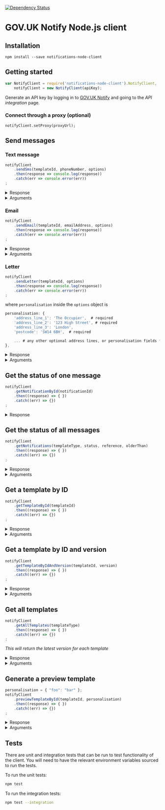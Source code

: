 [![Dependency Status](https://david-dm.org/alphagov/notifications-node-client.svg)](https://david-dm.org/alphagov/notifications-node-client)

# GOV.UK Notify Node.js client

## Installation
```shell
npm install --save notifications-node-client
```

## Getting started
```javascript
var NotifyClient = require('notifications-node-client').NotifyClient,
	notifyClient = new NotifyClient(apiKey);
```

Generate an API key by logging in to
[GOV.UK Notify](https://www.notifications.service.gov.uk) and going to
the _API integration_ page.

### Connect through a proxy (optional)
```
notifyClient.setProxy(proxyUrl);
```

## Send messages

### Text message

```javascript
notifyClient
	.sendSms(templateId, phoneNumber, options)
	.then(response => console.log(response))
	.catch(err => console.error(err))
;
```

<details>
<summary>
Response
</summary>

If the request is successful, `response` will be an `object`:

```javascript
{
    "id": "bfb50d92-100d-4b8b-b559-14fa3b091cda",
    "reference": null,
    "content": {
        "body": "Some words",
        "from_number": "40604"
    },
    "uri": "https://api.notifications.service.gov.uk/v2/notifications/ceb50d92-100d-4b8b-b559-14fa3b091cd",
    "template": {
        "id": "ceb50d92-100d-4b8b-b559-14fa3b091cda",
       "version": 1,
       "uri": "https://api.notifications.service.gov.uk/v2/templates/bfb50d92-100d-4b8b-b559-14fa3b091cda"
    }
}
```

Otherwise the client will return an error `err`:
<table>
<thead>
<tr>
<th>`err.error.status_code`</th>
<th>`err.error.errors`</th>
</tr>
</thead>
<tbody>
<tr>
<td>
<pre>429</pre>
</td>
<td>
<pre>
[{
    "error": "RateLimitError",
    "message": "Exceeded rate limit for key type TEAM of 10 requests per 10 seconds"
}]
</pre>
</td>
</tr>
<tr>
<td>
<pre>429</pre>
</td>
<td>
<pre>
[{
    "error": "TooManyRequestsError",
    "message": "Exceeded send limits (50) for today"
}]
</pre>
</td>
</tr>
<tr>
<td>
<pre>400</pre>
</td>
<td>
<pre>
[{
    "error": "BadRequestError",
    "message": "Can"t send to this recipient using a team-only API key"
]}
</pre>
</td>
</tr>
<tr>
<td>
<pre>400</pre>
</td>
<td>
<pre>
[{
    "error": "BadRequestError",
    "message": "Can"t send to this recipient when service is in trial mode
                - see https://www.notifications.service.gov.uk/trial-mode"
}]
</pre>
</td>
</tr>
</tbody>
</table>
</details>

<details>
<summary>
Arguments
</summary>

#### `phoneNumber`

The phone number of the recipient, only required for sms notifications.

#### `templateId`

Find by clicking **API info** for the template you want to send.

#### `options`

An object which can contain `personalisation`, `reference` and `smsSenderId`. If none of these are needed, `options` can be omitted.

##### `reference`

An optional identifier you generate. The `reference` can be used as a unique reference for the notification. Because Notify does not require this reference to be unique you could also use this reference to identify a batch or group of notifications.

You can omit this argument if you do not require a reference for the notification.


#### `personalisation`

If a template has placeholders, you need to provide their values, for example:

```javascript
personalisation: {
    'first_name': 'Amala',
    'reference_number': '300241',
}
```

If you are not using the `smsSenderId` argument, this parameter can be omitted.

##### `smsSenderId`

Optional. Specifies the identifier of the sms sender to set for the notification. The identifiers are found in your service Settings, when you 'Manage' your 'Text message sender'.

If you omit this argument your default sms sender will be set for the notification.

</details>

### Email

```javascript
notifyClient
    .sendEmail(templateId, emailAddress, options)
    .then(response => console.log(response))
    .catch(err => console.error(err))
;
```

<details>
<summary>
Response
</summary>

If the request is successful, `response` will be an `object`:

```javascript
{
    "id": "bfb50d92-100d-4b8b-b559-14fa3b091cda",
    "reference": null,
    "content": {
        "subject": "Licence renewal",
        "body": "Dear Bill, your licence is due for renewal on 3 January 2016.",
        "from_email": "the_service@gov.uk"
    },
    "uri": "https://api.notifications.service.gov.uk/v2/notifications/ceb50d92-100d-4b8b-b559-14fa3b091cd",
    "template": {
        "id": "ceb50d92-100d-4b8b-b559-14fa3b091cda",
        "version": 1,
        "uri": "https://api.notificaitons.service.gov.uk/service/your_service_id/templates/bfb50d92-100d-4b8b-b559-14fa3b091cda"
    }
}
```

Otherwise the client will return an error `err`:
<table>
<thead>
<tr>
<th>`err.error.status_code`</th>
<th>`err.error.errors`</th>
</tr>
</thead>
<tbody>
<tr>
<td>
<pre>429</pre>
</td>
<td>
<pre>
[{
    "error": "RateLimitError",
    "message": "Exceeded rate limit for key type TEAM of 10 requests per 10 seconds"
}]
</pre>
</td>
</tr>
<tr>
<td>
<pre>429</pre>
</td>
<td>
<pre>
[{
    "error": "TooManyRequestsError",
    "message": "Exceeded send limits (50) for today"
}]
</pre>
</td>
</tr>
<tr>
<td>
<pre>400</pre>
</td>
<td>
<pre>
[{
    "error": "BadRequestError",
    "message": "Can"t send to this recipient using a team-only API key"
]}
</pre>
</td>
</tr>
<tr>
<td>
<pre>400</pre>
</td>
<td>
<pre>
[{
    "error": "BadRequestError",
    "message": "Can"t send to this recipient when service is in trial mode
                - see https://www.notifications.service.gov.uk/trial-mode"
}]
</pre>
</td>
</tr>
</tbody>
</table>
</details>

<details>
<summary>Arguments</summary>

#### `templateId`

Find by clicking **API info** for the template you want to send.

#### `emailAddress`

The email address of the recipient, only required for email notifications.

#### `options`

An object which can contain `personalisation`, `reference` and `emailReplyToId`. If none of these are needed, `options` can be omitted.

##### `reference`

An optional identifier you generate. The `reference` can be used as a unique reference for the notification. Because Notify does not require this reference to be unique you could also use this reference to identify a batch or group of notifications.

You can omit this argument if you do not require a reference for the notification.

##### `emailReplyToId`

Optional. Specifies the identifier of the email reply-to address to set for the notification. The identifiers are found in your service Settings, when you 'Manage' your 'Email reply to addresses'. 

If you omit this argument your default email reply-to address will be set for the notification.

##### `personalisation`

If a template has placeholders, you need to provide their values, for example:

```javascript
personalisation: {
    'first_name': 'Amala',
    'application_number': '300241',
}
```

Otherwise the parameter can be omitted.

</details>

### Letter

```javascript
notifyClient
    .sendLetter(templateId, options)
    .then(response => console.log(response))
    .catch(err => console.error(err))
;
```
where `personalisation` inside the `options` object is

```javascript
personalisation: {
    'address_line_1': 'The Occupier',  # required
    'address_line_2': '123 High Street', # required
    'address_line_3': 'London',
    'postcode': 'SW14 6BH',  # required

    ... # any other optional address lines, or personalisation fields found in your template
},
```

<details>
<summary>
Response
</summary>

If the request is successful, `response` will be an `object`:

```javascript
{
  "id": "740e5834-3a29-46b4-9a6f-16142fde533a",
  "reference": null,
  "content": {
    "subject": "Licence renewal",
    "body": "Dear Bill, your licence is due for renewal on 3 January 2016.",
  },
  "uri": "https://api.notifications.service.gov.uk/v2/notifications/740e5834-3a29-46b4-9a6f-16142fde533a",
  "template": {
    "id": "f33517ff-2a88-4f6e-b855-c550268ce08a",
    "version": 1,
    "uri": "https://api.notifications.service.gov.uk/v2/template/f33517ff-2a88-4f6e-b855-c550268ce08a"
  }
  "scheduled_for": null
}
```

Otherwise the client will raise a `HTTPError`:
<table>
<thead>
<tr>
<th>`error.status_code`</th>
<th>`error.message`</th>
</tr>
</thead>
<tbody>
<tr>
<td>
<pre>429</pre>
</td>
<td>
<pre>
[{
    "error": "RateLimitError",
    "message": "Exceeded rate limit for key type live of 10 requests per 20 seconds"
}]
</pre>
</td>
</tr>
<tr>
<td>
<pre>429</pre>
</td>
<td>
<pre>
[{
    "error": "TooManyRequestsError",
    "message": "Exceeded send limits (50) for today"
}]
</pre>
</td>
</tr>
<tr>
<td>
<pre>400</pre>
</td>
<td>
<pre>
[{
    "error": "BadRequestError",
    "message": "Cannot send letters with a team api key"
]}
</pre>
</td>
</tr>
<tr>
<td>
<pre>400</pre>
</td>
<td>
<pre>
[{
    "error": "BadRequestError",
    "message": "Cannot send letters when service is in trial mode"
}]
</pre>
</td>
</tr>
<tr>
<td>
<pre>400</pre>
</td>
<td>
<pre>
[{
    "error": "ValidationError",
    "message": "personalisation address_line_1 is a required property"
}]
</pre>
</td>
</tr>
</tbody>
</table>
</details>

<details>
<summary>Arguments</summary>


#### `template_id`

Find by clicking **API info** for the template you want to send.

#### `options`

An object which contains `personalisation` and can also contain an optional `reference`.

##### `reference`

An optional identifier you generate. The `reference` can be used as a unique reference for the notification. Because Notify does not require this reference to be unique you could also use this reference to identify a batch or group of notifications.

You can omit this argument if you do not require a reference for the notification.

##### `personalisation`

The letter must contain:

- mandatory address fields
- optional address fields if applicable
- fields from template

```javascript
personalisation: {
    'address_line_1': 'The Occupier', 		# mandatory address field
    'address_line_2': 'Flat 2', 		# mandatory address field
    'address_line_3': '123 High Street', 	# optional address field
    'address_line_4': 'Richmond upon Thames', 	# optional address field
    'address_line_5': 'London', 		# optional address field
    'address_line_6': 'Middlesex', 		# optional address field
    'postcode': 'SW14 6BH', 			# mandatory address field
    'application_id': '1234', 			# field from template
    'application_date': '2017-01-01', 		# field from template
}
```

</details>

## Get the status of one message
```javascript
notifyClient
	.getNotificationById(notificationId)
	.then((response) => { })
	.catch((err) => {})
;
```

<details>
<summary>
Response
</summary>

If the request is successful, `response` will be an `object`:

```javascript
{
    "id": "notify_id",
    "body": "Hello Foo",
    "subject": "null|email_subject",
    "reference": "client reference",
    "email_address": "email address",
    "phone_number": "phone number",
    "line_1": "full name of a person or company",
    "line_2": "123 The Street",
    "line_3": "Some Area",
    "line_4": "Some Town",
    "line_5": "Some county",
    "line_6": "Something else",
    "postcode": "postcode",
    "type": "sms|letter|email",
    "status": "current status",
    "template": {
        "version": 1,
        "id": 1,
        "uri": "/template/{id}/{version}"
     },
    "created_at": "created at",
    "sent_at": "sent to provider at",
}
```

Otherwise the client will return an error `err`:
<table>
<thead>
<tr>
<th>`err.error.status_code`</th>
<th>`err.error.errors`</th>
</tr>
</thead>
<tbody>
<tr>
<td>
<pre>404</pre>
</td>
<td>
<pre>
[{
    "error": "NoResultFound",
    "message": "No result found"
}]
</pre>
</td>
</tr>
<tr>
<td>
<pre>400</pre>
</td>
<td>
<pre>
[{
    "error": "ValidationError",
    "message": "id is not a valid UUID"
}]
</pre>
</td>
</tr>
</tbody>
</table>
</details>

## Get the status of all messages
```javascript
notifyClient
	.getNotifications(templateType, status, reference, olderThan)
	.then((response) => { })
	.catch((err) => {})
;
```

<details>
<summary>
Response
</summary>

If the request is successful, `response` will be an `object`:

```javascript
{ "notifications":
    [{
        "id": "notify_id",
        "reference": "client reference",
        "email_address": "email address",
        "phone_number": "phone number",
        "line_1": "full name of a person or company",
        "line_2": "123 The Street",
        "line_3": "Some Area",
        "line_4": "Some Town",
        "line_5": "Some county",
        "line_6": "Something else",
        "postcode": "postcode",
        "type": "sms | letter | email",
        "status": sending | delivered | permanent-failure | temporary-failure | technical-failure
        "template": {
            "version": 1,
          "id": 1,
          "uri": "/template/{id}/{version}"
       },
       "created_at": "created at",
       "sent_at": "sent to provider at",
    },
    …
  ],
  "links": {
     "current": "/notifications?template_type=sms&status=delivered",
     "next": "/notifications?other_than=last_id_in_list&template_type=sms&status=delivered"
  }
}
```

Otherwise the client will return an error `err`:
<table>
<thead>
<tr>
<th>`err.error.status_code`</th>
<th>`err.error.errors`</th>
</tr>
</thead>
<tbody>
<tr>
<td>
<pre>400</pre>
</td>
<td>
<pre>
[{
    'error': 'ValidationError',
    'message': 'bad status is not one of [created, sending, delivered, pending, failed, technical-failure, temporary-failure, permanent-failure]'
}]
</pre>
</td>
</tr>
<tr>
<td>
<pre>400</pre>
</td>
<td>
<pre>
[{
    "error": "ValidationError",
    "message": "Apple is not one of [sms, email, letter]"
}]
</pre>
</td>
</tr>
</tbody>
</table>
</details>

<details>
<summary>Arguments</summary>

#### `templateType`

If omitted all messages are returned. Otherwise you can filter by:

* `email`
* `sms`
* `letter`


#### `status`

If omitted all messages are returned. Otherwise you can filter by:

* `sending` - the message is queued to be sent by the provider.
* `delivered` - the message was successfully delivered.
* `failed` - this will return all failure statuses `permanent-failure`, `temporary-failure` and `technical-failure`.
* `permanent-failure` - the provider was unable to deliver message, email or phone number does not exist; remove this recipient from your list.
* `temporary-failure` - the provider was unable to deliver message, email box was full or the phone was turned off; you can try to send the message again.
* `technical-failure` - Notify had a technical failure; you can try to send the message again.

#### `reference`


This is the `reference` you gave at the time of sending the notification. This can be omitted to ignore the filter.

#### `olderThan`

If omitted all messages are returned. Otherwise you can filter to retrieve all notifications older than the given notification `id`.
</details>

## Get a template by ID

```javascript
notifyClient
    .getTemplateById(templateId)
    .then((response) => { })
    .catch((err) => {})
;
```

<details>
<summary>
Response
</summary>

If the request is successful, `response` will be an `object`:

```javascript
{
    "id": "template_id",
    "type": "sms|email|letter",
    "created_at": "created at",
    "updated_at": "updated at",
    "version": "version",
    "created_by": "someone@example.com",
    "body": "body",
    "subject": "null|email_subject"
}
```

Otherwise the client will return an error `err`:
<table>
<thead>
<tr>
<th>`err.error.status_code`</th>
<th>`err.error.errors`</th>
</tr>
</thead>
<tbody>
<tr>
<td>
<pre>404</pre>
</td>
<td>
<pre>
[{
    "error": "NoResultFound",
    "message": "No result found"
]}
</pre>
</td>
</tr>
</tbody>
</table>
</details>

<details>
<summary>Arguments</summary>

#### `templateId`

Find by clicking **API info** for the template you want to send.
</details>

## Get a template by ID and version

```javascript
notifyClient
    .getTemplateByIdAndVersion(templateId, version)
    .then((response) => { })
    .catch((err) => {})
;
```

<details>
<summary>
Response
</summary>

If the request is successful, `response` will be an `object`:

```javascript
{
    "id": "template_id",
    "type": "sms|email|letter",
    "created_at": "created at",
    "updated_at": "updated at",
    "version": "version",
    "created_by": "someone@example.com",
    "body": "body",
    "subject": "null|email_subject"
}
```

Otherwise the client will return an error `err`:
<table>
<thead>
<tr>
<th>`err.error.status_code`</th>
<th>`err.error.errors`</th>
</tr>
</thead>
<tbody>
<tr>
<td>
<pre>404</pre>
</td>
<td>
<pre>
[{
    "error": "NoResultFound",
    "message": "No result found"
]}
</pre>
</td>
</tr>
</tbody>
</table>
</details>

<details>
<summary>Arguments</summary>

#### `templateId`

Find by clicking **API info** for the template you want to send.

#### `version`

The version number of the template
</details>

## Get all templates

```javascript
notifyClient
    .getAllTemplates(templateType)
    .then((response) => { })
    .catch((err) => {})
;
```
_This will return the latest version for each template_

<details>
<summary>
Response
</summary>

If the request is successful, `response` will be an `object`:

```javascript
{
    "templates" : [
        {
            "id": "template_id",
            "type": "sms|email|letter",
            "created_at": "created at",
            "updated_at": "updated at",
            "version": "version",
            "created_by": "someone@example.com",
            "body": "body",
            "subject": "null|email_subject"
        },
        {
            ... another template
        }
    ]
}
```

If no templates exist for a template type or there no templates for a service, the `response` will be an `object` with an empty `templates` list element:

```javascript
{
    "templates" : []
}
```

</details>

<details>
<summary>Arguments</summary>

#### `templateType`

If omitted all messages are returned. Otherwise you can filter by:

* `email`
* `sms`
* `letter`
</details>

## Generate a preview template

```javascript
personalisation = { "foo": "bar" };
notifyClient
    .previewTemplateById(templateId, personalisation)
    .then((response) => { })
    .catch((err) => {})
;
```
<details>
<summary>
Response
</summary>

If the request is successful, `response` will be an `object`:

```javascript
{
    "id": "notify_id",
    "type": "sms|email|letter",
    "version": "version",
    "body": "Hello bar" // with substitution values,
    "subject": "null|email_subject"
}
```

Otherwise the client will return an error `err`:
<table>
<thead>
<tr>
<th>`err.error.status_code`</th>
<th>`err.error.errors`</th>
</tr>
</thead>
<tbody>
<tr>
<td>
<pre>400</pre>
</td>
<td>
<pre>
[{
    "error": "BadRequestError",
    "message": "Missing personalisation: [name]"
]}
</pre>
</td>
</tr>
<tr>
<td>
<pre>404</pre>
</td>
<td>
<pre>
[{
    "error": "NoResultFound",
    "message": "No result found"
]}
</pre>
</td>
</tr>
</tbody>
</table>
</details>

<details>
<summary>Arguments</summary>

#### `templateId`

Find by clicking **API info** for the template you want to send.

#### `personalisation`

If a template has placeholders you need to provide their values. For example:

```javascript
personalisation={
    'first_name': 'Amala',
    'reference_number': '300241',
}
```

Otherwise the parameter can be omitted or `undefined` can be passed in its place.
</details>

## Tests

There are unit and integration tests that can be run to test functionality of the client. You will need to have the relevant environment variables sourced to run the tests.

To run the unit tests:

```sh
npm test
```

To run the integration tests:

```sh
npm test --integration
```

